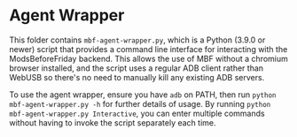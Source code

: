 # Agent Wrapper

This folder contains `mbf-agent-wrapper.py`, which is a Python (3.9.0 or newer) script that provides a command line interface for interacting with the ModsBeforeFriday backend. This allows the use of MBF without a chromium browser installed, and the script uses a regular ADB client rather than WebUSB so there's no need to manually kill any existing ADB servers.

To use the agent wrapper, ensure you have `adb` on PATH, then run `python mbf-agent-wrapper.py -h` for further details of usage.
By running `python mbf-agent-wrapper.py Interactive`, you can enter multiple commands without having to invoke the script separately each time.